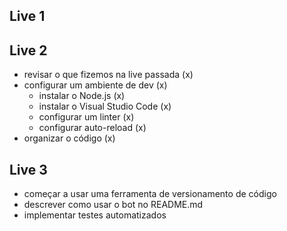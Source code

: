## Live 1

## Live 2
- revisar o que fizemos na live passada (x)
- configurar um ambiente de dev (x)
  - instalar o Node.js (x)
  - instalar o Visual Studio Code (x)
  - configurar um linter (x)
  - configurar auto-reload (x)
- organizar o código (x)

## Live 3
- começar a usar uma ferramenta de versionamento de código
- descrever como usar o bot no README.md
- implementar testes automatizados